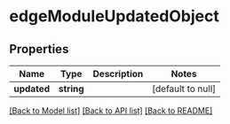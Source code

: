 # edgeModuleUpdatedObject

## Properties
Name | Type | Description | Notes
------------ | ------------- | ------------- | -------------
**updated** | **string** |  | [default to null]

[[Back to Model list]](../README.md#documentation-for-models) [[Back to API list]](../README.md#documentation-for-api-endpoints) [[Back to README]](../README.md)


